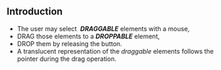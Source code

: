 ## Introduction
- The user may select  ***DRAGGABLE*** elements with a mouse,
- DRAG those elements to a ***DROPPABLE*** element,
- DROP them by releasing the button.
- A translucent representation of the _draggable_ elements follows the pointer during the drag operation.